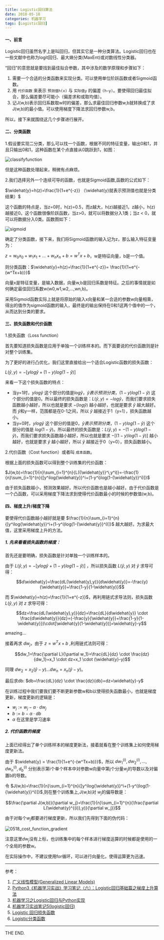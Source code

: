 ```yaml
---
title: Logistic回归算法
date: 2018-05-18
categories: 机器学习
tags: [Logistic回归]
---
```


#### 一、前言

Logistic回归虽然名字上是叫回归，但其实它是一种分类算法。Logistic回归也在一些文献中也称为logit回归、最大熵分类(MaxEnt)或对数线性分类器。

“回归”的意思就是要找到最佳拟合参数，其中涉及的数学原理和步骤如下：

1. 需要一个合适的分类函数来实现分类。可以使用单位阶跃函数或者Sigmoid函数。
2. 用 `代价函数` 来表示 `预测值h(x)` 与 `实际值y` 的偏差 `(h−y)`。要使得回归最佳拟合，那么偏差要尽可能小（偏差求和或取均值）。
3. 记J(w,b)表示回归系数取w时的偏差，那么求最佳回归参数w,b就转换成了求J(w,b)的最小值。可以使用梯度下降法求回归参数w,b。

所以，接下来就围绕这几个步骤进行展开。

<!--more-->

#### 二、分类函数

1.假设要实现二分类，那么可以找一个函数，根据不同的特征变量，输出0和1，并且只输出0和1，这种函数在某个点直接从0跳跃到1，如图：

![classifyfunction](/src/imgs/1805/0515_classifyfunction.png)

但是这种函数处理起来，稍微有点麻烦。

2.我们选择另外一个连续可导的函数，也就是Sigmoid函数,函数的公式如下：

$\widehat{y}=h(z)=\frac{1}{1+e^{-z}} （\widehat{y}就表示预测值也就是分类结果）$


这个函数的特点是，当z=0时，h(z)=0.5，而z越大，h(z)越接近1，z越小，h(z)越接近0。这个函数很像阶跃函数，当z>0，就可以将数据分入1类；当z < 0，就可以将数据分入0类。函数图如下：

![sigmoid](/src/imgs/1805/0515_sigmidfunction.png)

确定了分类函数，接下来，我们将Sigmoid函数的输入记为z，那么输入特征变量为：

$z=w_0x_0+w_1x_1+...+w_nx_n+b=w^Tx+b$，w是特征向量，b是一个值。

则分类函数：$\widehat{y}=h(z)=\frac{1}{1+e^{-z}}= \frac{1}{1+e^{-(w^Tx+b)}}$

向量x是特征变量，是输入数据，向量w,b是回归系数是特征。之后的事情就是如何确定最佳回归系数w(w0,w1,w2,...,wn,b)。

采用Sigmoid函数实际上就是将原始的输入x向量和某一合适的参数w向量相乘，得出的值作为sigmoid函数的输入，最终是的输出保持在0和1这两个值中的一个，从而达到分类的要求。

#### 三、损失函数和代价函数

1.损失函数（Loss function）

首先要知道损失函数是应用于单独一个训练样本的。而下面要说的代价函数则是针对整个训练集。

为了更好的进行凸优化，我们这里直接给出一个适合Logistic函数的损失函数：

$L(\widehat{y},y) = -[ylog\widehat{y}+(1-y)log(1-\widehat{y})]$

来看一下这个损失函数的特点：

- 当y=1时，$ylog\widehat{y}$ 这个部分的值是$log\widehat{y}，\widehat{y}表示预测分类$，$(1-y)log(1-\widehat{y})$ 这个部分的值是0。所以最终的损失函数是：$L(\widehat{y},y)=-log\widehat{y}$，而我们要求损失函数越小越好，所以也就是要求 $-(log\widehat{y})$ 越小越好，也就是要求 $\widehat{y}$ 越大越好。而 $\widehat{y}$和y一样，范围都是在0-1之间，所以 $\widehat{y}$ 越接近于1（y=1），损失函数越小。
- 当y=0时，$ylog\widehat{y}$ 这个部分的值是$0，\widehat{y}表示预测分类$，$(1-y)log(1-\widehat{y})$ 这个部分的值是 $log(1-\widehat{y})$。所以最终的损失函数是：$L(\widehat{y},y)=-(1-y)log(1-\widehat{y})$，而我们要求损失函数越小越好，所以也就是要求 $-[(1-y)log(1-\widehat{y})]$ 越小越好，也就是要求 $\widehat{y}$ 越小越好，所以 $\widehat{y}$ 越接近于0（y=0），损失函数越小。

2.代价函数（Cost function）或者叫 `成本函数`。

根据上面的损失函数可以得到整个训练集的代价函数：

$J(w,b)=\frac{1}{n}\sum_{i=1}^{n}{L({\widehat{y}}^i,y^i)}=-\frac{1}{n}\sum_{i=1}^{n}{[y^ilog{\widehat{y}}^i+(1-y^i)log(1-{\widehat{y}}^i)]}$

由于损失函数越小，预测效果越好。所以代价函数也是越小越好。由于代价函数是一个凸函数，可以采用梯度下降法求到使得代价函数最小的时候的参数值(w,b)。

#### 四、梯度上升/梯度下降

要使得代价函数越小越好就是要 $\frac{1}{n}\sum_{i=1}^{n}{[y^ilog{\widehat{y}}^i+(1-y^i)log(1-{\widehat{y}}^i)]}$ 越大越好。为求最大值，这里采用梯度上升的方法。

##### 1. 先来看看损失函数的梯度：

首先还是要明确，损失函数是针对单独一个训练样本的。

由于 $L(\widehat{y},y)=-[ylog\widehat{y}+(1-y)log(1-\widehat{y})]$ ，所以损失函数 $L(\widehat{y},y)$ 对 $\widehat{y}$ 求导可得：

$$d\widehat{y}=\frac{dL(\widehat{y},y)}{d\widehat{y}}=-\frac{y}{\widehat{y}}+\frac{1-y}{1-\widehat{y}}$$

而 $\widehat{y}=h(z)=\frac{1}{1+e^{-z}}$，再利用链式求导法则，损失函数 $L(\widehat{y},y)$ 对 $z$ 求导可得：

$$dz=\frac{dL(\widehat{y},y)}{dz}=\frac{dL}{d\widehat{y}} \cdot  \frac{d\widehat{y}}{dz}=(-\frac{y}{\widehat{y}}+\frac{1-y}{1-\widehat{y}})\cdot[\widehat{y}(1-\widehat{y})]=\widehat{y}-y$$

amazing...

接着再求 $dw_j$，由于 $z=w^Tx+b$ ,利用链式法则可得：

$$dw_1=\frac{\partial L}{\partial w_1}=\frac{dL}{dz} \cdot \frac{dz}{dw_1}=x_1 \cdot dz=x_1 \cdot (\widehat{y}-y)$$

同理 $dw_2=x_2(\widehat{y}-y)...dw_n=x_n(\widehat{y}-y)$。

最后求db: $db=\frac{dL}{dz} \cdot \frac{dz}{db}=dz=\widehat{y}-y$

在训练过程中我们要我们要不断更新参数w和b以使得损失函数最小，也就是梯度更新，梯度更新的逻辑是：

- $w_j:=w_j-\alpha \cdot dw_j$
- $b:=b-\alpha \cdot db$
- $\alpha$ 在这里是学习速率

##### 2. 代价函数的梯度

上面已经得出了单个训练样本的梯度更新法，接着就看在整个训练集上如何使用梯度更新法。

由于 $\widehat{y} = \frac{1}{1+e^{-(w^Tx+b)}}$，所以 $dw_1^{(i)},dw_2^{(i)},...,dw_n^{(i)},d_b^{(i)}$ 分别表示第i个单个样本中对参数w向量中第j个分量$w_j$的导数以及对偏置b的导数。


令 $J(w,b)=\frac{1}{n}\sum_{i=1}^{n}{[y^ilog{\widehat{y}}^i+(1-y^i)log(1-{\widehat{y}}^i)]}$,则在整个训练集上,J(w,b)对 $w_j$的偏导数是：

$$\frac{\partial J(w,b)}{\partial w_j}=\frac{1}{n}\sum_{i=1}^{n}{\frac{\partial L(\widehat{y}^{(i)},y)}{\partial w_j}}$$

由于对每个$w_j$都要进行梯度更新，所以我们先得到下面的伪代码：

![0518_cost_function_gradient](/src/imgs/1805/0518_cost_function_gradient.jpeg)

注意这里$dw_j$没有上标，也训练集中的每个样本进行梯度运算的时候都是使用的一个全局的参数w。

在实际操作中，不建议使用for循环，可以进行向量化，使得运算更为迅速。

- - -

参考：

1. [广义线性模型(Generalized Linear Models)](http://scikit-learn.org/stable/modules/linear_model.html)
2. [Python3《机器学习实战》学习笔记（六）：Logistic回归基础篇之梯度上升算法](https://zhuanlan.zhihu.com/p/28922957)
3. [机器学习之Logistic回归与Python实现](https://blog.csdn.net/moxigandashu/article/details/72779856)
4. [机器学习实战笔记5(logistic回归)](https://blog.csdn.net/lu597203933/article/details/38468303)
5. [Logistic 回归损失函数](https://github.com/Kivy-CN/dlai-notes/blob/master/1.nndl/2.3.md)
6. [Logistic分类函数](https://juejin.im/post/5a4e21b46fb9a01ca267474d)

- - -
THE END.
